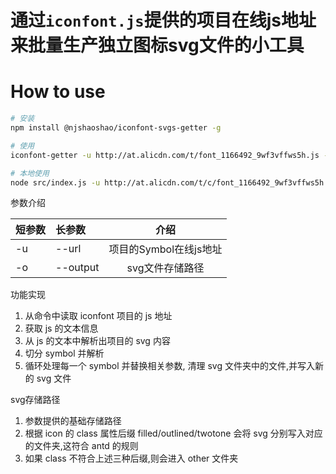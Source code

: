 # 通过`iconfont.js`提供的项目在线js地址来批量生产独立图标svg文件的小工具
# How to use
```bash
# 安装
npm install @njshaoshao/iconfont-svgs-getter -g

# 使用
iconfont-getter -u http://at.alicdn.com/t/font_1166492_9wf3vffws5h.js -o ~/test

# 本地使用
node src/index.js -u http://at.alicdn.com/t/c/font_1166492_9wf3vffws5h.js -o "D:\SVG"
```

参数介绍

|短参数|长参数|介绍|
|:--|:--|:--:|
|-u|--url|项目的Symbol在线js地址|
|-o|--output|svg文件存储路径|

功能实现

1. 从命令中读取 iconfont 项目的 js 地址
2. 获取 js 的文本信息
3. 从 js 的文本中解析出项目的 svg 内容
4. 切分 symbol 并解析
5. 循环处理每一个 symbol 并替换相关参数, 清理 svg 文件夹中的文件,并写入新的 svg 文件

svg存储路径

1. 参数提供的基础存储路径
2. 根据 icon 的 class 属性后缀 filled/outlined/twotone 会将 svg 分别写入对应的文件夹,这符合 antd 的规则
3. 如果 class 不符合上述三种后缀,则会进入 other 文件夹

 
